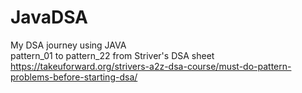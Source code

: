 # JavaDSA
 My DSA journey using JAVA
<br>
pattern_01 to pattern_22 from Striver's DSA sheet
<br>
https://takeuforward.org/strivers-a2z-dsa-course/must-do-pattern-problems-before-starting-dsa/
